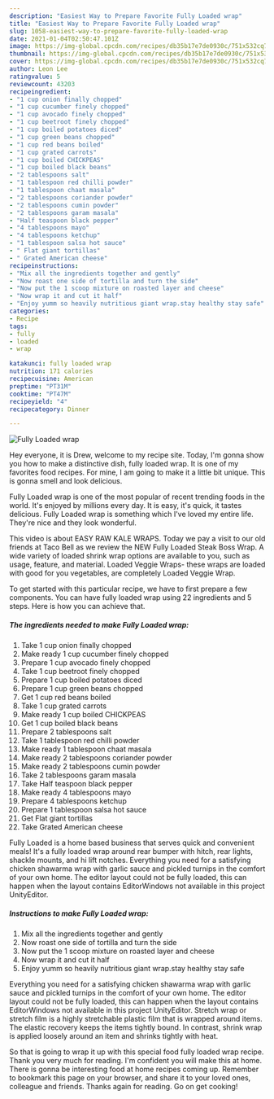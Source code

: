 ```yaml
---
description: "Easiest Way to Prepare Favorite Fully Loaded wrap"
title: "Easiest Way to Prepare Favorite Fully Loaded wrap"
slug: 1058-easiest-way-to-prepare-favorite-fully-loaded-wrap
date: 2021-01-04T02:50:47.101Z
image: https://img-global.cpcdn.com/recipes/db35b17e7de0930c/751x532cq70/fully-loaded-wrap-recipe-main-photo.jpg
thumbnail: https://img-global.cpcdn.com/recipes/db35b17e7de0930c/751x532cq70/fully-loaded-wrap-recipe-main-photo.jpg
cover: https://img-global.cpcdn.com/recipes/db35b17e7de0930c/751x532cq70/fully-loaded-wrap-recipe-main-photo.jpg
author: Leon Lee
ratingvalue: 5
reviewcount: 43203
recipeingredient:
- "1 cup onion finally chopped"
- "1 cup cucumber finely chopped"
- "1 cup avocado finely chopped"
- "1 cup beetroot finely chopped"
- "1 cup boiled potatoes diced"
- "1 cup green beans chopped"
- "1 cup red beans boiled"
- "1 cup grated carrots"
- "1 cup boiled CHICKPEAS"
- "1 cup boiled black beans"
- "2 tablespoons salt"
- "1 tablespoon red chilli powder"
- "1 tablespoon chaat masala"
- "2 tablespoons coriander powder"
- "2 tablespoons cumin powder"
- "2 tablespoons garam masala"
- "Half teaspoon black pepper"
- "4 tablespoons mayo"
- "4 tablespoons ketchup"
- "1 tablespoon salsa hot sauce"
- " Flat giant tortillas"
- " Grated American cheese"
recipeinstructions:
- "Mix all the ingredients together and gently"
- "Now roast one side of tortilla and turn the side"
- "Now put the 1 scoop mixture on roasted layer and cheese"
- "Now wrap it and cut it half"
- "Enjoy yumm so heavily nutritious giant wrap.stay healthy stay safe"
categories:
- Recipe
tags:
- fully
- loaded
- wrap

katakunci: fully loaded wrap 
nutrition: 171 calories
recipecuisine: American
preptime: "PT31M"
cooktime: "PT47M"
recipeyield: "4"
recipecategory: Dinner

---
```



![Fully Loaded wrap](https://img-global.cpcdn.com/recipes/db35b17e7de0930c/751x532cq70/fully-loaded-wrap-recipe-main-photo.jpg)

Hey everyone, it is Drew, welcome to my recipe site. Today, I'm gonna show you how to make a distinctive dish, fully loaded wrap. It is one of my favorites food recipes. For mine, I am going to make it a little bit unique. This is gonna smell and look delicious.

Fully Loaded wrap is one of the most popular of recent trending foods in the world. It's enjoyed by millions every day. It is easy, it's quick, it tastes delicious. Fully Loaded wrap is something which I've loved my entire life. They're nice and they look wonderful.

This video is about EASY RAW KALE WRAPS. Today we pay a visit to our old friends at Taco Bell as we review the NEW Fully Loaded Steak Boss Wrap. A wide variety of loaded shrink wrap options are available to you, such as usage, feature, and material. Loaded Veggie Wraps- these wraps are loaded with good for you vegetables, are completely Loaded Veggie Wrap.


To get started with this particular recipe, we have to first prepare a few components. You can have fully loaded wrap using 22 ingredients and 5 steps. Here is how you can achieve that.

<!--inarticleads1-->

##### The ingredients needed to make Fully Loaded wrap:

1. Take 1 cup onion finally chopped
1. Make ready 1 cup cucumber finely chopped
1. Prepare 1 cup avocado finely chopped
1. Take 1 cup beetroot finely chopped
1. Prepare 1 cup boiled potatoes diced
1. Prepare 1 cup green beans chopped
1. Get 1 cup red beans boiled
1. Take 1 cup grated carrots
1. Make ready 1 cup boiled CHICKPEAS
1. Get 1 cup boiled black beans
1. Prepare 2 tablespoons salt
1. Take 1 tablespoon red chilli powder
1. Make ready 1 tablespoon chaat masala
1. Make ready 2 tablespoons coriander powder
1. Make ready 2 tablespoons cumin powder
1. Take 2 tablespoons garam masala
1. Take Half teaspoon black pepper
1. Make ready 4 tablespoons mayo
1. Prepare 4 tablespoons ketchup
1. Prepare 1 tablespoon salsa hot sauce
1. Get  Flat giant tortillas
1. Take  Grated American cheese


Fully Loaded is a home based business that serves quick and convenient meals! It&#39;s a fully loaded wrap around rear bumper with hitch, rear lights, shackle mounts, and hi lift notches. Everything you need for a satisfying chicken shawarma wrap with garlic sauce and pickled turnips in the comfort of your own home. The editor layout could not be fully loaded, this can happen when the layout contains EditorWindows not available in this project UnityEditor. 

<!--inarticleads2-->

##### Instructions to make Fully Loaded wrap:

1. Mix all the ingredients together and gently
1. Now roast one side of tortilla and turn the side
1. Now put the 1 scoop mixture on roasted layer and cheese
1. Now wrap it and cut it half
1. Enjoy yumm so heavily nutritious giant wrap.stay healthy stay safe


Everything you need for a satisfying chicken shawarma wrap with garlic sauce and pickled turnips in the comfort of your own home. The editor layout could not be fully loaded, this can happen when the layout contains EditorWindows not available in this project UnityEditor. Stretch wrap or stretch film is a highly stretchable plastic film that is wrapped around items. The elastic recovery keeps the items tightly bound. In contrast, shrink wrap is applied loosely around an item and shrinks tightly with heat. 

So that is going to wrap it up with this special food fully loaded wrap recipe. Thank you very much for reading. I'm confident you will make this at home. There is gonna be interesting food at home recipes coming up. Remember to bookmark this page on your browser, and share it to your loved ones, colleague and friends. Thanks again for reading. Go on get cooking!
